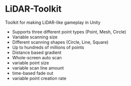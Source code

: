 # LiDAR-Toolkit
Toolkit for making LiDAR-like gameplay in Unity

* Supports three different point types (Point, Mesh, Circle)
* Variable scanning size
* Different scanning shapes (Circle, Line, Square)
* Up to hundreds of millions of points
* Distance based gradient
* Whole-screen auto scan
* variable point size
* variable scan line amount
* time-based fade out
* variable point creation rate
